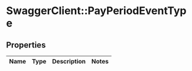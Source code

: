 # SwaggerClient::PayPeriodEventType

## Properties
Name | Type | Description | Notes
------------ | ------------- | ------------- | -------------

